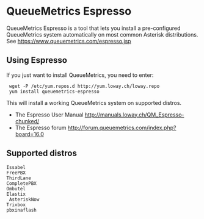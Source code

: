 # QueueMetrics Espresso

QueueMetrics Espresso is a tool that lets you install a pre-configured QueueMetrics system
automatically on most common Asterisk distributions. See https://www.queuemetrics.com/espresso.jsp

## Using Espresso

If you just want to install QueueMetrics, you need to enter:

     wget -P /etc/yum.repos.d http://yum.loway.ch/loway.repo
     yum install queuemetrics-espresso


This will install a working QueueMetrics system on supported distros.

* The Espresso User Manual http://manuals.loway.ch/QM_Espresso-chunked/
* The Espresso forum http://forum.queuemetrics.com/index.php?board=16.0

## Supported distros
	Issabel
	FreePBX
	ThirdLane
	CompletePBX
	Ombutel
	Elastix
     AsteriskNow
	Trixbox
	pbxinaflash








